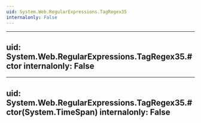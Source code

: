```yaml
---
uid: System.Web.RegularExpressions.TagRegex35
internalonly: False
---
```


---
uid: System.Web.RegularExpressions.TagRegex35.#ctor
internalonly: False
---

---
uid: System.Web.RegularExpressions.TagRegex35.#ctor(System.TimeSpan)
internalonly: False
---
